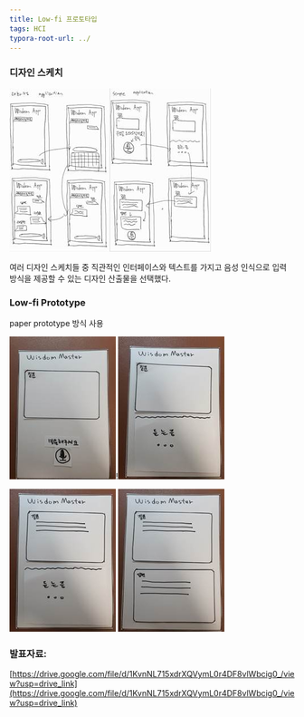 ```yaml
---
title: Low-fi 프로토타입
tags: HCI
typora-root-url: ../
---
```



### 디자인 스케치

![clip_image002](/images/2023-11-28-Low-fi-prototype/clip_image002.jpg)![clip_image004](/images/2023-11-28-Low-fi-prototype/clip_image004.jpg)





여러 디자인 스케치들 중 직관적인 인터페이스와 텍스트를 가지고 음성 인식으로 입력 방식을 제공할 수 있는 디자인 산출물을 선택했다. 





### Low-fi Prototype

paper prototype 방식 사용

![img](/images/2023-11-28-Low-fi-prototype/clip_image002-1701417830436-8.jpg)!![img](/images/2023-11-28-Low-fi-prototype/clip_image004-1701417830437-9.jpg)

![img](/images/2023-11-28-Low-fi-prototype/clip_image002-1701417884616-12.jpg) ![img](/images/2023-11-28-Low-fi-prototype/clip_image004-1701417884616-13.jpg)





### 발표자료:

[https://drive.google.com/file/d/1KvnNL715xdrXQVymL0r4DF8vlWbcig0_/view?usp=drive_link](https://drive.google.com/file/d/1KvnNL715xdrXQVymL0r4DF8vlWbcig0_/view?usp=drive_link)







